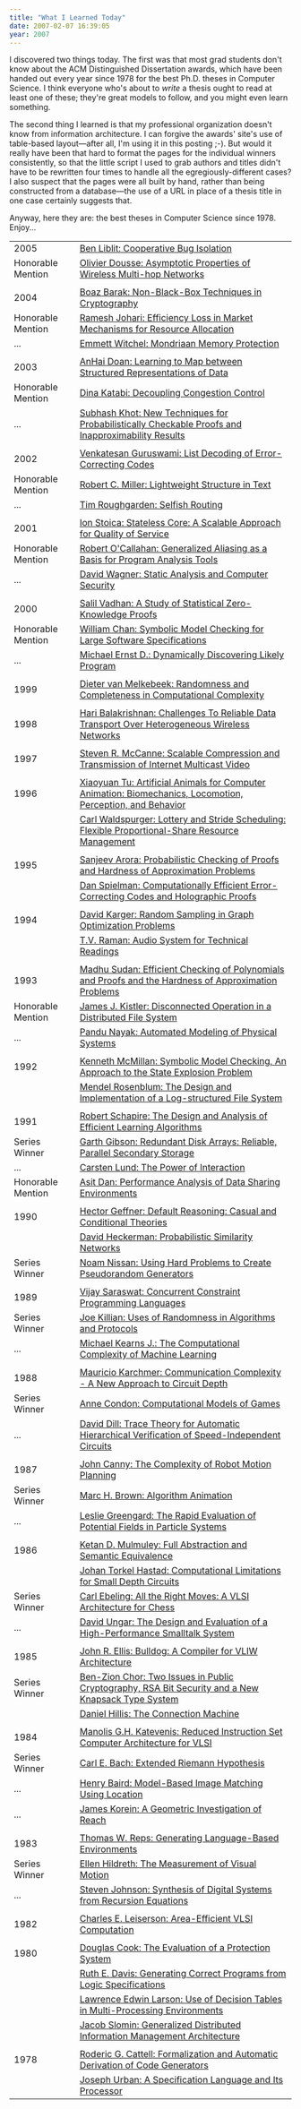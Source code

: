 ```yaml
---
title: "What I Learned Today"
date: 2007-02-07 16:39:05
year: 2007
---
```

I discovered two things today.  The first was that most grad students don't know about the ACM Distinguished Dissertation awards, which have been handed out every year since 1978 for the best Ph.D. theses in Computer Science.  I think everyone who's about to <em>write</em> a thesis ought to read at least one of these; they're great models to follow, and you might even learn something.

The second thing I learned is that my professional organization doesn't know from information architecture.  I can forgive the awards' site's use of table-based layout—after all, I'm using it in this posting ;-).  But would it really have been that hard to format the pages for the individual winners consistently, so that the little script I used to grab authors and titles didn't have to be rewritten four times to handle all the egregiously-different cases?  I also suspect that the pages were all built by hand, rather than being constructed from a database—the use of a URL in place of a thesis title in one case certainly suggests that.

Anyway, here they are: the best theses in Computer Science since 1978.  Enjoy...
<table cellpadding="3">
<tr>
<td>2005</td>
<td><a href="http://awards.acm.org/doctoral%5Fdissertation/citation.cfm?id=3953940&srt=all&aw=146&ao=DOCDISRT">Ben Liblit: Cooperative Bug Isolation</a></td>
</tr>
<tr>
<td>Honorable Mention</td>
<td><a href="http://awards.acm.org/doctoral%5Fdissertation/citation.cfm?id=1733470&srt=all&aw=146&ao=DOCDISRT">Olivier Dousse: Asymptotic Properties of Wireless Multi-hop Networks</a></td>
</tr>
<tr>
<td></td>
</tr>
<tr>
<td>2004</td>
<td><a href="http://awards.acm.org/doctoral%5Fdissertation/citation.cfm?id=0408833&srt=all&aw=146&ao=DOCDISRT">Boaz Barak: Non-Black-Box Techniques in Cryptography</a></td>
</tr>
<tr>
<td>Honorable Mention</td>
<td><a href="http://awards.acm.org/doctoral%5Fdissertation/citation.cfm?id=3275857&srt=all&aw=146&ao=DOCDISRT">Ramesh Johari: Efficiency Loss in Market Mechanisms for Resource Allocation</a></td>
</tr>
<tr>
<td>...</td>
<td><a href="http://awards.acm.org/doctoral%5Fdissertation/citation.cfm?id=1451802&srt=all&aw=146&ao=DOCDISRT">Emmett Witchel: Mondriaan Memory Protection</a></td>
</tr>
<tr>
<td></td>
</tr>
<tr>
<td>2003</td>
<td><a href="http://awards.acm.org/doctoral%5Fdissertation/citation.cfm?id=7335683&srt=all&aw=146&ao=DOCDISRT">AnHai Doan: Learning to Map between Structured Representations of Data</a></td>
</tr>
<tr>
<td>Honorable Mention</td>
<td><a href="http://awards.acm.org/doctoral%5Fdissertation/citation.cfm?id=6597716&srt=all&aw=146&ao=DOCDISRT">Dina Katabi: Decoupling Congestion Control</a></td>
</tr>
<tr>
<td>...</td>
<td><a href="http://awards.acm.org/doctoral%5Fdissertation/citation.cfm?id=8538828&srt=all&aw=146&ao=DOCDISRT">Subhash Khot: New Techniques for Probabilistically Checkable Proofs and Inapproximability Results</a></td>
</tr>
<tr>
<td></td>
</tr>
<tr>
<td>2002</td>
<td><a href="http://awards.acm.org/doctoral%5Fdissertation/citation.cfm?id=3483647&srt=all&aw=146&ao=DOCDISRT">Venkatesan Guruswami: List Decoding of Error-Correcting Codes</a></td>
</tr>
<tr>
<td>Honorable Mention</td>
<td><a href="http://awards.acm.org/doctoral%5Fdissertation/citation.cfm?id=9404379&srt=all&aw=146&ao=DOCDISRT">Robert C. Miller: Lightweight Structure in Text</a></td>
</tr>
<tr>
<td>...</td>
<td><a href="http://awards.acm.org/doctoral%5Fdissertation/citation.cfm?id=5035798&srt=all&aw=146&ao=DOCDISRT">Tim Roughgarden: Selfish Routing</a></td>
</tr>
<tr>
<td></td>
</tr>
<tr>
<td>2001</td>
<td><a href="http://awards.acm.org/doctoral%5Fdissertation/citation.cfm?id=4579408&srt=all&aw=146&ao=DOCDISRT">Ion Stoica: Stateless Core: A Scalable Approach for Quality of Service</a></td>
</tr>
<tr>
<td>Honorable Mention</td>
<td><a href="http://awards.acm.org/doctoral%5Fdissertation/citation.cfm?id=1221561&srt=all&aw=146&ao=DOCDISRT">Robert O'Callahan: Generalized Aliasing as a Basis for Program Analysis Tools</a></td>
</tr>
<tr>
<td>...</td>
<td><a href="http://awards.acm.org/doctoral%5Fdissertation/citation.cfm?id=4973493&srt=all&aw=146&ao=DOCDISRT">David Wagner: Static Analysis and Computer Security</a></td>
</tr>
<tr>
<td></td>
</tr>
<tr>
<td>2000</td>
<td><a href="http://awards.acm.org/doctoral%5Fdissertation/citation.cfm?id=9445620&srt=all&aw=146&ao=DOCDISRT">Salil Vadhan: A Study of Statistical Zero-Knowledge Proofs</a></td>
</tr>
<tr>
<td>Honorable Mention</td>
<td><a href="http://awards.acm.org/doctoral%5Fdissertation/citation.cfm?id=6090895&srt=all&aw=146&ao=DOCDISRT">William Chan: Symbolic Model Checking for Large Software Specifications</a></td>
</tr>
<tr>
<td>...</td>
<td><a href="http://awards.acm.org/doctoral%5Fdissertation/citation.cfm?id=0439664&srt=all&aw=146&ao=DOCDISRT">Michael Ernst D.: Dynamically Discovering Likely Program</a></td>
</tr>
<tr>
<td></td>
</tr>
<tr>
<td>1999</td>
<td><a href="http://awards.acm.org/doctoral%5Fdissertation/citation.cfm?id=7183705&srt=all&aw=146&ao=DOCDISRT">Dieter van Melkebeek: Randomness and Completeness in Computational Complexity</a></td>
</tr>
<tr>
<td></td>
</tr>
<tr>
<td>1998</td>
<td><a href="http://awards.acm.org/doctoral%5Fdissertation/citation.cfm?id=8110079&srt=all&aw=146&ao=DOCDISRT">Hari Balakrishnan: Challenges To Reliable Data Transport Over Heterogeneous Wireless Networks</a></td>
</tr>
<tr>
<td></td>
</tr>
<tr>
<td>1997</td>
<td><a href="http://awards.acm.org/doctoral%5Fdissertation/citation.cfm?id=4076706&srt=all&aw=146&ao=DOCDISRT">Steven R. McCanne: Scalable Compression and Transmission of Internet Multicast Video</a></td>
</tr>
<tr>
<td></td>
</tr>
<tr>
<td>1996</td>
<td><a href="http://awards.acm.org/doctoral%5Fdissertation/citation.cfm?id=9113567&srt=all&aw=146&ao=DOCDISRT">Xiaoyuan Tu: Artificial Animals for Computer Animation: Biomechanics, Locomotion, Perception, and Behavior</a></td>
</tr>
<tr>
<td></td>
<td><a href="http://awards.acm.org/doctoral%5Fdissertation/citation.cfm?id=8547542&srt=all&aw=146&ao=DOCDISRT">Carl Waldspurger: Lottery and Stride Scheduling: Flexible Proportional-Share Resource Management</a></td>
</tr>
<tr>
<td></td>
</tr>
<tr>
<td>1995</td>
<td><a href="http://awards.acm.org/doctoral%5Fdissertation/citation.cfm?id=5314209&srt=all&aw=146&ao=DOCDISRT">Sanjeev Arora: Probabilistic Checking of Proofs and Hardness of Approximation Problems</a></td>
</tr>
<tr>
<td></td>
<td><a href="http://awards.acm.org/doctoral%5Fdissertation/citation.cfm?id=7057233&srt=all&aw=146&ao=DOCDISRT">Dan Spielman: Computationally Efficient Error-Correcting Codes and Holographic Proofs</a></td>
</tr>
<tr>
<td></td>
</tr>
<tr>
<td>1994</td>
<td><a href="http://awards.acm.org/doctoral%5Fdissertation/citation.cfm?id=6175489&srt=all&aw=146&ao=DOCDISRT">David Karger: Random Sampling in Graph Optimization Problems</a></td>
</tr>
<tr>
<td></td>
<td><a href="http://awards.acm.org/doctoral%5Fdissertation/citation.cfm?id=4110221&srt=all&aw=146&ao=DOCDISRT">T.V. Raman: Audio System for Technical Readings</a></td>
</tr>
<tr>
<td></td>
</tr>
<tr>
<td>1993</td>
<td><a href="http://awards.acm.org/doctoral%5Fdissertation/citation.cfm?id=6538683&srt=all&aw=146&ao=DOCDISRT">Madhu Sudan: Efficient Checking of Polynomials and Proofs and the Hardness of Approximation Problems</a></td>
</tr>
<tr>
<td>Honorable Mention</td>
<td><a href="http://awards.acm.org/doctoral%5Fdissertation/citation.cfm?id=2549714&srt=all&aw=146&ao=DOCDISRT">James J. Kistler: Disconnected Operation in a Distributed File System</a></td>
</tr>
<tr>
<td>...</td>
<td><a href="http://awards.acm.org/doctoral%5Fdissertation/citation.cfm?id=3368949&srt=all&aw=146&ao=DOCDISRT">Pandu Nayak: Automated Modeling of Physical Systems</a></td>
</tr>
<tr>
<td></td>
</tr>
<tr>
<td>1992</td>
<td><a href="http://awards.acm.org/doctoral%5Fdissertation/citation.cfm?id=9954076&srt=all&aw=146&ao=DOCDISRT">Kenneth McMillan: Symbolic Model Checking, An Approach to the State Explosion Problem</a></td>
</tr>
<tr>
<td></td>
<td><a href="http://awards.acm.org/doctoral%5Fdissertation/citation.cfm?id=1311311&srt=all&aw=146&ao=DOCDISRT">Mendel Rosenblum: The Design and Implementation of a Log-structured File System</a></td>
</tr>
<tr>
<td></td>
</tr>
<tr>
<td>1991</td>
<td><a href="http://awards.acm.org/doctoral%5Fdissertation/citation.cfm?id=2161911&srt=all&aw=146&ao=DOCDISRT">Robert Schapire: The Design and Analysis of Efficient Learning Algorithms</a></td>
</tr>
<tr>
<td>Series Winner</td>
<td><a href="http://awards.acm.org/doctoral%5Fdissertation/citation.cfm?id=5551563&srt=all&aw=146&ao=DOCDISRT">Garth Gibson: Redundant Disk Arrays: Reliable, Parallel Secondary Storage</a></td>
</tr>
<tr>
<td>...</td>
<td><a href="http://awards.acm.org/doctoral%5Fdissertation/citation.cfm?id=2549057&srt=all&aw=146&ao=DOCDISRT">Carsten Lund: The Power of Interaction</a></td>
</tr>
<tr>
<td>Honorable Mention</td>
<td><a href="http://awards.acm.org/doctoral%5Fdissertation/citation.cfm?id=0290559&srt=all&aw=146&ao=DOCDISRT">Asit Dan: Performance Analysis of Data Sharing Environments</a></td>
</tr>
<tr>
<td></td>
</tr>
<tr>
<td>1990</td>
<td><a href="http://awards.acm.org/doctoral%5Fdissertation/citation.cfm?id=5299901&srt=all&aw=146&ao=DOCDISRT">Hector Geffner: Default Reasoning: Casual and Conditional Theories</a></td>
</tr>
<tr>
<td></td>
<td><a href="http://awards.acm.org/doctoral%5Fdissertation/citation.cfm?id=2522714&srt=all&aw=146&ao=DOCDISRT">David Heckerman: Probabilistic Similarity Networks</a></td>
</tr>
<tr>
<td>Series Winner</td>
<td><a href="http://awards.acm.org/doctoral%5Fdissertation/citation.cfm?id=4835220&srt=all&aw=146&ao=DOCDISRT">Noam Nissan: Using Hard Problems to Create Pseudorandom Generators</a></td>
</tr>
<tr>
<td></td>
</tr>
<tr>
<td>1989</td>
<td><a href="http://awards.acm.org/doctoral%5Fdissertation/citation.cfm?id=5790722&srt=all&aw=146&ao=DOCDISRT">Vijay Saraswat: Concurrent Constraint Programming Languages</a></td>
</tr>
<tr>
<td>Series Winner</td>
<td><a href="http://awards.acm.org/doctoral%5Fdissertation/citation.cfm?id=8456062&srt=all&aw=146&ao=DOCDISRT">Joe Killian: Uses of Randomness in Algorithms and Protocols</a></td>
</tr>
<tr>
<td>...</td>
<td><a href="http://awards.acm.org/doctoral%5Fdissertation/citation.cfm?id=8726735&srt=all&aw=146&ao=DOCDISRT">Michael Kearns J.: The Computational Complexity of Machine Learning</a></td>
</tr>
<tr>
<td></td>
</tr>
<tr>
<td>1988</td>
<td><a href="http://awards.acm.org/doctoral%5Fdissertation/citation.cfm?id=4685271&srt=all&aw=146&ao=DOCDISRT">Mauricio Karchmer: Communication Complexity - A New Approach to Circuit Depth</a></td>
</tr>
<tr>
<td>Series Winner</td>
<td><a href="http://awards.acm.org/doctoral%5Fdissertation/citation.cfm?id=3629668&srt=all&aw=146&ao=DOCDISRT">Anne Condon: Computational Models of Games</a></td>
</tr>
<tr>
<td>...</td>
<td><a href="http://awards.acm.org/doctoral%5Fdissertation/citation.cfm?id=3829098&srt=all&aw=146&ao=DOCDISRT">David Dill: Trace Theory for Automatic Hierarchical Verification of Speed-Independent Circuits</a></td>
</tr>
<tr>
<td></td>
</tr>
<tr>
<td>1987</td>
<td><a href="http://awards.acm.org/doctoral%5Fdissertation/citation.cfm?id=7245325&srt=all&aw=146&ao=DOCDISRT">John Canny: The Complexity of Robot Motion Planning</a></td>
</tr>
<tr>
<td>Series Winner</td>
<td><a href="http://awards.acm.org/doctoral%5Fdissertation/citation.cfm?id=2746110&srt=all&aw=146&ao=DOCDISRT">Marc H. Brown: Algorithm Animation</a></td>
</tr>
<tr>
<td>...</td>
<td><a href="http://awards.acm.org/doctoral%5Fdissertation/citation.cfm?id=4423211&srt=all&aw=146&ao=DOCDISRT">Leslie Greengard: The Rapid Evaluation of Potential Fields in Particle Systems</a></td>
</tr>
<tr>
<td></td>
</tr>
<tr>
<td>1986</td>
<td><a href="http://awards.acm.org/doctoral%5Fdissertation/citation.cfm?id=5653003&srt=all&aw=146&ao=DOCDISRT">Ketan D. Mulmuley: Full Abstraction and Semantic Equivalence</a></td>
</tr>
<tr>
<td></td>
<td><a href="http://awards.acm.org/doctoral%5Fdissertation/citation.cfm?id=4220823&srt=all&aw=146&ao=DOCDISRT">Johan Torkel Hastad: Computational Limitations for Small Depth Circuits</a></td>
</tr>
<tr>
<td>Series Winner</td>
<td><a href="http://awards.acm.org/doctoral%5Fdissertation/citation.cfm?id=7337103&srt=all&aw=146&ao=DOCDISRT">Carl Ebeling: All the Right Moves: A VLSI Architecture for Chess</a></td>
</tr>
<tr>
<td>...</td>
<td><a href="http://awards.acm.org/doctoral%5Fdissertation/citation.cfm?id=9867937&srt=all&aw=146&ao=DOCDISRT">David Ungar: The Design and Evaluation of a High-Performance Smalltalk System</a></td>
</tr>
<tr>
<td></td>
</tr>
<tr>
<td>1985</td>
<td><a href="http://awards.acm.org/doctoral%5Fdissertation/citation.cfm?id=9267768&srt=all&aw=146&ao=DOCDISRT">John R. Ellis: Bulldog: A Compiler for VLIW Architecture</a></td>
</tr>
<tr>
<td>Series Winner</td>
<td><a href="http://awards.acm.org/doctoral%5Fdissertation/citation.cfm?id=1663126&srt=all&aw=146&ao=DOCDISRT">Ben-Zion Chor: Two Issues in Public Cryptography, RSA Bit Security and a New Knapsack Type System</a></td>
</tr>
<tr>
<td></td>
<td><a href="http://awards.acm.org/doctoral%5Fdissertation/citation.cfm?id=7120739&srt=all&aw=146&ao=DOCDISRT">Daniel Hillis: The Connection Machine</a></td>
</tr>
<tr>
<td></td>
</tr>
<tr>
<td>1984</td>
<td><a href="http://awards.acm.org/doctoral%5Fdissertation/citation.cfm?id=9299902&srt=all&aw=146&ao=DOCDISRT">Manolis G.H. Katevenis: Reduced Instruction Set Computer Architecture for VLSI</a></td>
</tr>
<tr>
<td>Series Winner</td>
<td><a href="http://awards.acm.org/doctoral%5Fdissertation/citation.cfm?id=8502149&srt=all&aw=146&ao=DOCDISRT">Carl E. Bach: Extended Riemann Hypothesis</a></td>
</tr>
<tr>
<td>...</td>
<td><a href="http://awards.acm.org/doctoral%5Fdissertation/citation.cfm?id=2052808&srt=all&aw=146&ao=DOCDISRT">Henry Baird: Model-Based Image Matching Using Location</a></td>
</tr>
<tr>
<td>...</td>
<td><a href="http://awards.acm.org/doctoral%5Fdissertation/citation.cfm?id=4970565&srt=all&aw=146&ao=DOCDISRT">James Korein: A Geometric Investigation of Reach</a></td>
</tr>
<tr>
<td></td>
</tr>
<tr>
<td>1983</td>
<td><a href="http://awards.acm.org/doctoral%5Fdissertation/citation.cfm?id=4177506&srt=all&aw=146&ao=DOCDISRT">Thomas W. Reps: Generating Language-Based Environments</a></td>
</tr>
<tr>
<td>Series Winner</td>
<td><a href="http://awards.acm.org/doctoral%5Fdissertation/citation.cfm?id=1302091&srt=all&aw=146&ao=DOCDISRT">Ellen Hildreth: The Measurement of Visual Motion</a></td>
</tr>
<tr>
<td>...</td>
<td><a href="http://awards.acm.org/doctoral%5Fdissertation/citation.cfm?id=2193976&srt=all&aw=146&ao=DOCDISRT">Steven Johnson: Synthesis of Digital Systems from Recursion Equations</a></td>
</tr>
<tr>
<td></td>
</tr>
<tr>
<td>1982</td>
<td><a href="http://awards.acm.org/doctoral%5Fdissertation/citation.cfm?id=2915165&srt=all&aw=146&ao=DOCDISRT">Charles E. Leiserson: Area-Efficient VLSI Computation</a></td>
</tr>
<tr>
<td></td>
</tr>
<tr>
<td>1980</td>
<td><a href="http://awards.acm.org/doctoral%5Fdissertation/citation.cfm?id=2243997&srt=all&aw=146&ao=DOCDISRT">Douglas Cook: The Evaluation of a Protection System</a></td>
</tr>
<tr>
<td></td>
<td><a href="http://awards.acm.org/doctoral%5Fdissertation/citation.cfm?id=6138659&srt=all&aw=146&ao=DOCDISRT">Ruth E. Davis: Generating Correct Programs from Logic Specifications</a></td>
</tr>
<tr>
<td></td>
<td><a href="http://awards.acm.org/doctoral%5Fdissertation/citation.cfm?id=5221851&srt=all&aw=146&ao=DOCDISRT">Lawrence Edwin Larson: Use of Decision Tables in Multi-Processing Environments</a></td>
</tr>
<tr>
<td></td>
<td><a href="http://awards.acm.org/doctoral%5Fdissertation/citation.cfm?id=3083962&srt=all&aw=146&ao=DOCDISRT">Jacob Slomin: Generalized Distributed Information Management Architecture</a></td>
</tr>
<tr>
<td></td>
</tr>
<tr>
<td>1978</td>
<td><a href="http://awards.acm.org/doctoral%5Fdissertation/citation.cfm?id=3796779&srt=all&aw=146&ao=DOCDISRT">Roderic G. Cattell: Formalization and Automatic Derivation of Code Generators</a></td>
</tr>
<tr>
<td></td>
<td><a href="http://awards.acm.org/doctoral%5Fdissertation/citation.cfm?id=1921243&srt=all&aw=146&ao=DOCDISRT">Joseph Urban: A Specification Language and Its Processor</a></td>
</tr>
</table>
